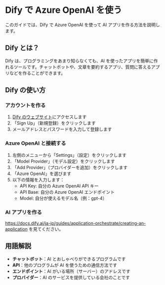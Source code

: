 # Dify で Azure OpenAI を使う

このガイドでは、Dify で Azure OpenAI を使って AI アプリを作る方法を説明します。

## Dify とは？

Dify は、プログラミングをあまり知らなくても、AI を使ったアプリを簡単に作れるツールです。チャットボットや、文章を要約するアプリ、質問に答えるアプリなどを作ることができます。

## Dify の使い方

### アカウントを作る

1. [Dify のウェブサイト](https://dify.ai)にアクセスします
2. 「Sign Up」（新規登録）をクリックします
3. メールアドレスとパスワードを入力して登録します

### Azure OpenAI と接続する

1. 左側のメニューから「Settings」（設定）をクリックします
2. 「Model Provider」（モデル設定）をクリックします
3. 「Add Provider」（プロバイダーを追加）をクリックします
4. 「Azure OpenAI」を選びます
5. 以下の情報を入力します：
   - API Key: 自分の Azure OpenAI API キー
   - API Base: 自分の Azure OpenAI エンドポイント
   - Model: 自分が使えるモデル名（例：gpt-4）

### AI アプリを作る

https://docs.dify.ai/ja-jp/guides/application-orchestrate/creating-an-application を見てください。

## 用語解説

- **チャットボット**：AI とおしゃべりができるプログラムです
- **API**：他のプログラムが AI を使うための通信方法です
- **エンドポイント**：AI がいる場所（サーバー）のアドレスです
- **プロバイダー**：AI のサービスを提供している会社のことです
